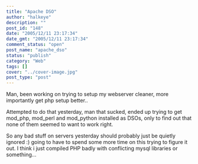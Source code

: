 ```yaml
---
title: "Apache DSO"
author: "halkeye"
description: ""
post_id: "148"
date: "2005/12/11 23:17:34"
date_gmt: "2005/12/11 23:17:34"
comment_status: "open"
post_name: "apache_dso"
status: "publish"
category: "Web"
tags: []
cover: "../cover-image.jpg"
post_type: "post"
---
```


Man, been working on trying to setup my webserver cleaner, more importantly get php setup better..

Attempted to do that yesterday, man that sucked, ended up trying to get mod_php, mod_perl and mod_python installed as DSOs, only to find out that none of them seemed to want to work right.

So any bad stuff on servers yesterday should probably just be quietly ignored :) going to have to spend some more time on this trying to figure it out. I think i just compiled PHP badly with conflicting mysql libraries or something...